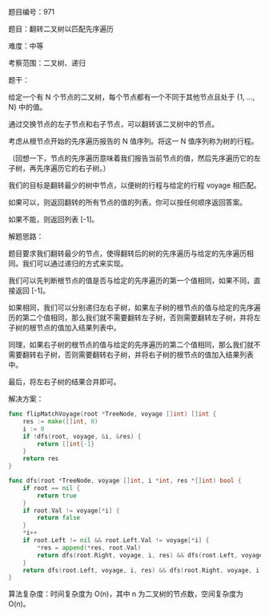 题目编号：971

题目：翻转二叉树以匹配先序遍历

难度：中等

考察范围：二叉树、递归

题干：

给定一个有 N 个节点的二叉树，每个节点都有一个不同于其他节点且处于 {1, ..., N} 中的值。

通过交换节点的左子节点和右子节点，可以翻转该二叉树中的节点。

考虑从根节点开始的先序遍历报告的 N 值序列。将这一 N 值序列称为树的行程。

（回想一下，节点的先序遍历意味着我们报告当前节点的值，然后先序遍历它的左子树，再先序遍历它的右子树。）

我们的目标是翻转最少的树中节点，以便树的行程与给定的行程 voyage 相匹配。 

如果可以，则返回翻转的所有节点的值的列表。你可以按任何顺序返回答案。

如果不能，则返回列表 [-1]。

解题思路：

题目要求我们翻转最少的节点，使得翻转后的树的先序遍历与给定的先序遍历相同。我们可以通过递归的方式来实现。

我们可以先判断根节点的值是否与给定的先序遍历的第一个值相同，如果不同，直接返回 [-1]。

如果相同，我们可以分别递归左右子树，如果左子树的根节点的值与给定的先序遍历的第二个值相同，那么我们就不需要翻转左子树，否则需要翻转左子树，并将左子树的根节点的值加入结果列表中。

同理，如果右子树的根节点的值与给定的先序遍历的第二个值相同，那么我们就不需要翻转右子树，否则需要翻转右子树，并将右子树的根节点的值加入结果列表中。

最后，将左右子树的结果合并即可。

解决方案：

```go
func flipMatchVoyage(root *TreeNode, voyage []int) []int {
    res := make([]int, 0)
    i := 0
    if !dfs(root, voyage, &i, &res) {
        return []int{-1}
    }
    return res
}

func dfs(root *TreeNode, voyage []int, i *int, res *[]int) bool {
    if root == nil {
        return true
    }
    if root.Val != voyage[*i] {
        return false
    }
    *i++
    if root.Left != nil && root.Left.Val != voyage[*i] {
        *res = append(*res, root.Val)
        return dfs(root.Right, voyage, i, res) && dfs(root.Left, voyage, i, res)
    }
    return dfs(root.Left, voyage, i, res) && dfs(root.Right, voyage, i, res)
}
```

算法复杂度：时间复杂度为 O(n)，其中 n 为二叉树的节点数，空间复杂度为 O(n)。